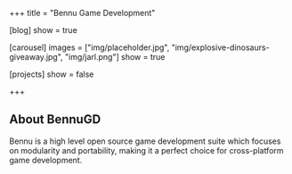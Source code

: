 +++
title = "Bennu Game Development"

[blog]
  show = true

[carousel]
  images = ["img/placeholder.jpg", "img/explosive-dinosaurs-giveaway.jpg", "img/jarl.png"]
  show = true

[projects]
  show = false

+++


## About BennuGD

Bennu is a high level open source game development suite which focuses on modularity and portability, making it a perfect choice for cross-platform game development.
